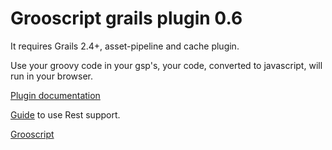 Grooscript grails plugin 0.6
============================

It requires Grails 2.4+, asset-pipeline and cache plugin.

Use your groovy code in your gsp's, your code, converted to javascript, will run in your browser.

[Plugin documentation](http://grooscript.org/grails-plugin/index.html)

[Guide](http://grooscript.org/grails-plugin/rest-demo.html) to use Rest support.

[Grooscript](http://grooscript.org/)

